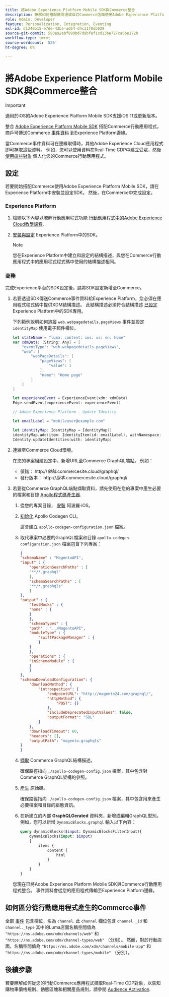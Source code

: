 ```yaml
---
title: 將Adobe Experience Platform Mobile SDK與Commerce整合
description: 瞭解如何搭配無周邊或自訂Commerce店面使用Adobe Experience Platform Mobile SDK。
role: Admin, Developer
feature: Personalization, Integration, Eventing
exl-id: d1340b15-e7de-42b5-ad64-d4c31f0db029
source-git-commit: 593e92ebf890bd7d9bfef1cd13be727ca6be172b
workflow-type: tm+mt
source-wordcount: '526'
ht-degree: 0%

---
```


# 將Adobe Experience Platform Mobile SDK與Commerce整合

>[!IMPORTANT]
>
>適用於iOS的Adobe Experience Platform Mobile SDK支援iOS 11或更新版本。

整合 [Adobe Experience Platform Mobile SDK](https://developer.adobe.com/client-sdks/home/) 搭配Commerce行動應用程式，商戶可傳送Commerce  [事件資料](events.md) 到Experience Platform邊緣。

當Commerce事件資料可在邊緣取得時，其他Adobe Experience Cloud應用程式即可存取這些資料。 例如，您可以使用資料在Real-Time CDP中建立受眾，然後 [使用這些對象](https://experienceleague.adobe.com/docs/commerce-admin/customers/audience-activation.html) 個人化您的Commerce行動應用程式。

## 設定

若要開始搭配Commerce使用Adobe Experience Platform Mobile SDK，請在Experience Platform中安裝並設定SDK。 然後，在Commerce中完成設定。

### Experience Platform

1. 檢閱以下內容以瞭解行動應用程式功能 [行動應用程式中的Adobe Experience Cloud教學課程](https://experienceleague.adobe.com/docs/platform-learn/implement-mobile-sdk/overview.html).

1. [安裝與設定](https://developer.adobe.com/client-sdks/documentation/getting-started/) Experience Platform中的SDK。

   >[!NOTE]
   >
   >您在Experience Platform中建立和設定的結構描述，與您在Commerce行動應用程式中的應用程式程式碼中使用的結構描述相同。

### 商務

完成Experience平台的SDK設定後，請將SDK設定新增至Commerce。

1. 若要透過SDK傳送Commerce事件資料給Experience Platform，您必須在應用程式程式碼中提供XDM結構描述。 此結構描述必須符合結構描述 [已設定](https://developer.adobe.com/client-sdks/home/getting-started/set-up-schemas-and-datasets/) Experience Platform中的SDK專用。

   下列範例說明如何追蹤 `web.webpagedetails.pageViews` 事件並設定 `identityMap` 使用電子郵件欄位。

   ```swift
   let stateName = "luma: content: ios: us: en: home"
   var xdmData: [String: Any] = [
       "eventType": "web.webpagedetails.pageViews",
       "web": [
           "webPageDetails": [
               "pageViews": [
                   "value": 1
               ],
               "name": "Home page"
           ]
       ]
   ]
   
   let experienceEvent = ExperienceEvent(xdm: xdmData)
   Edge.sendEvent(experienceEvent: experienceEvent)
   
   // Adobe Experience Platform - Update Identity
   
   let emailLabel = "mobileuser@example.com"
   
   let identityMap: IdentityMap = IdentityMap()
   identityMap.add(item: IdentityItem(id: emailLabel), withNamespace: "Email")
   Identity.updateIdentities(with: identityMap)
   ```

1. 連線至Commerce Cloud環境。

   在您的專案組建設定中，新增URL至Commerce GraphQL端點。 例如：

   - 偵錯： http://_偵錯_.commercesite.cloud/graphql/
   - 發行版本： http://_版本_.commercesite.cloud/graphql/

1. 若要從Commerce GraphQL端點擷取資料，請先使用在您的專案中產生必要的檔案和目錄 [Apollo程式碼產生器](https://www.apollographql.com/docs/ios/).

   1. 從您的專案目錄， [安裝](https://www.apollographql.com/docs/ios/get-started#1-install-the-apollo-frameworks) 阿波羅·iOS。

   1. [初始化](https://www.apollographql.com/docs/ios/code-generation/codegen-cli/#initialize) Apollo Codegen CLI。

      這會建立 `apollo-codegen-configuration.json` 檔案。

   1. 取代專案中必要的GraphQL檔案和目錄 `apollo-codegen-configuration.json` 檔案包含下列專案：

      ```json
      {
      "schemaName" : "MagentoAPI",
      "input" : {
          "operationSearchPaths" : [
          "**/*.graphql"
          ],
          "schemaSearchPaths" : [
          "**/*.graphqls"
          ]
      },
      "output" : {
          "testMocks" : {
          "none" : {
          }
          },
          "schemaTypes" : {
          "path" : "../MagentoAPI",
          "moduleType" : {
              "swiftPackageManager" : {
              }
          }
          },
          "operations" : {
          "inSchemaModule" : {
          }
          }
      },
      "schemaDownloadConfiguration": {
          "downloadMethod": {
              "introspection": {
                  "endpointURL": "http://magento24.com/graphql/",
                  "httpMethod": {
                      "POST": {}
                  },
                  "includeDeprecatedInputValues": false,
                  "outputFormat": "SDL"
              }
          },
          "downloadTimeout": 60,
          "headers": [],
          "outputPath": "magento.graphqls"
      }
      }
      ```

   1. [擷取](https://www.apollographql.com/docs/ios/code-generation/codegen-cli/#fetch-schema) Commerce GraphQL結構描述。

      確保路徑指向 `./apollo-codegen-config.json` 檔案，其中包含對Commerce GraphQL架構的參照。

   1. [產生](https://www.apollographql.com/docs/ios/code-generation/codegen-cli/#generate) 原始碼。

      確保路徑指向 `./apollo-codegen-config.json` 檔案，其中包含用來產生必要檔案和目錄的組態資訊。

   1. 在新建立的內部 **GraphQLGerated** 資料夾，新增或編輯GraphQL型別。 例如，您可以新增 `DynamicBlocks.graphql` 輸入以下內容：

      ```graphql
      query dynamicBlocks($input: DynamicBlocksFilterInput){
          dynamicBlocks(input: $input)
          {
              items {
                  content {
                      html
                  }
              }
          }
      }
      ```

   您現在已將Adobe Experience Platform Mobile SDK與Commerce行動應用程式整合。 事件資料會從您的應用程式傳輸至Experience Platform邊緣。

## 如何區分從行動應用程式產生的Commerce事件

全部 [事件](events.md) 包含欄位，名為 `channel`. 此 `channel` 欄位包含 `channel._id` 和 `channel._type` 其中的Luma店面名稱空間值為 `"https://ns.adobe.com/xdm/channels/web"` 和 `"https://ns.adobe.com/xdm/channel-types/web"` （分別）。 然而，對於行動店面，名稱空間值為 `"https://ns.adobe.com/xdm/channels/mobile-app"` 和 `"https://ns.adobe.com/xdm/channel-types/mobile"` （分別）。

## 後續步驟

若要瞭解如何從您的行動Commerce應用程式擷取Real-Time CDP對象，以告知購物車價格規則、動態區塊和相關產品規則，請參閱 [Audience Activation](https://experienceleague.adobe.com/docs/commerce-admin/customers/audience-activation.html#retrieve-audiences-using-the-adobe-experience-platform-mobile-sdk).
